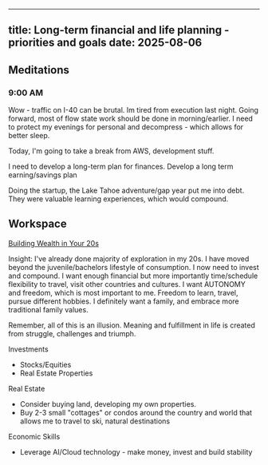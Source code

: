 
---
title: Long-term financial and life planning - priorities and goals
date: 2025-08-06
---
## Meditations

### 9:00 AM
Wow - traffic on I-40 can be brutal. Im tired from execution last night. Going forward, most of flow state work should be done in morning/earlier. I need to protect my evenings for personal and decompress - which allows for better sleep. 

Today, I'm going to take a break from AWS, development stuff. 

I need to develop a long-term plan for finances. Develop a long term earning/savings plan

Doing the startup, the Lake Tahoe adventure/gap year put me into debt. They were valuable learning experiences, which would compound. 

## Workspace

[Building Wealth in Your 20s](https://www.nasdaq.com/articles/build-wealth-in-your-20s-a-young-investors-guide-to-investing)

Insight: I've already done majority of exploration in my 20s. I have moved beyond the juvenile/bachelors lifestyle of consumption. I now need to invest and compound. I want enough financial but more importantly time/schedule flexibility to travel, visit other countries and cultures. I want AUTONOMY and freedom, which is most important to me. Freedom to learn, travel, pursue different hobbies. I definitely want a family, and embrace more traditional family values. 

Remember, all of this is an illusion. Meaning and fulfillment in life is created from struggle, challenges and triumph. 

Investments
- Stocks/Equities
- Real Estate Properties

Real Estate
- Consider buying land, developing my own properties. 
- Buy 2-3 small "cottages" or condos around the country and world that allows me to travel to ski, natural destinations

Economic Skills
- Leverage AI/Cloud technology - make money, invest and build stability